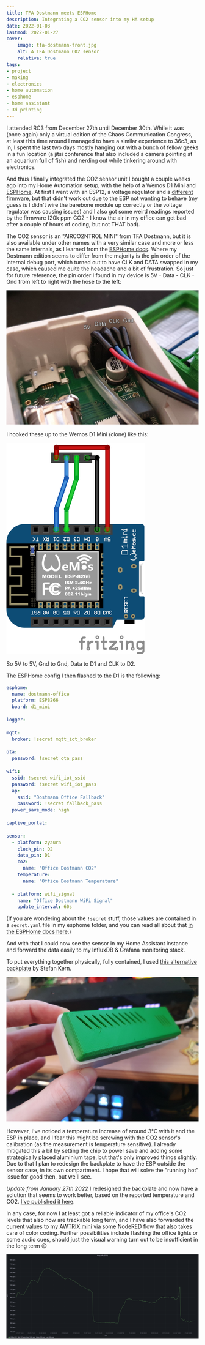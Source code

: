 ```yaml
---
title: TFA Dostmann meets ESPHome
description: Integrating a CO2 sensor into my HA setup
date: 2022-01-03
lastmod: 2022-01-27
cover:
    image: tfa-dostmann-front.jpg
    alt: A TFA Dostmann CO2 sensor
    relative: true
tags:
- project
- making
- electronics
- home automation
- esphome
- home assistant
- 3d printing
---
```


I attended RC3 from December 27th until December 30th. While it was (once again)
only a virtual edition of the Chaos Communication Congress, at least this time
around I managed to have a similar experience to 36c3, as in, I spent the last two days
mostly hanging out with a bunch of fellow geeks in a fun location (a jitsi conference
that also included a camera pointing at an aquarium full of fish) and nerding out
while tinkering around with electronics.

And thus I finally integrated the CO2 sensor unit I bought a couple weeks ago into
my Home Automation setup, with the help of a Wemos D1 Mini and [ESPHome](https://esphome.io). At first
I went with an ESP12, a voltage regulator and a [different firmware](https://github.com/schinken/esp8266-co2monitor),
but that didn't work out due to the ESP not wanting to behave (my guess is I didn't wire the barebone module
up correctly or the voltage regulator was causing issues) and I also got some weird readings 
reported by the firmware (20k ppm CO2 - I know the air in my office can get bad after a couple of hours of
coding, but not THAT bad).

The CO2 sensor is an "AIRCO2NTROL MINI" from TFA Dostmann, but it is also available under other names
with a very similar case and more or less the same internals, as I learned from the
[ESPHome docs](https://esphome.io/components/sensor/zyaura.html). Where my Dostmann edition seems to differ from the majority is the
pin order of the internal debug port, which turned out to have CLK and DATA swapped
in my case, which caused me quite the headache and a bit of frustration. So just for future reference,
the pin order I found in my device is 5V - Data - CLK - Gnd from left to right with the hose to the left:

![The pinout of the sensor's debug port, 5V - Data - CLK - Gnd](./tfa-dostmann-pinout.jpg)

I hooked these up to the Wemos D1 Mini (clone) like this:

![A wiring diagram of how to hookup the Wemos D1 mini to the debug port, 5V to 5V, Gnd to Gnd, Data to D1 and CLK to D2](./tfa-dostmann-wemos-d1-wiring.png)

So 5V to 5V, Gnd to Gnd, Data to D1 and CLK to D2.

The ESPHome config I then flashed to the D1 is the following:

``` yaml
esphome:
  name: dostmann-office
  platform: ESP8266
  board: d1_mini

logger:

mqtt:
  broker: !secret mqtt_iot_broker

ota:
  password: !secret ota_pass

wifi:
  ssid: !secret wifi_iot_ssid
  password: !secret wifi_iot_pass
  ap:
    ssid: "Dostmann Office Fallback"
    password: !secret fallback_pass
  power_save_mode: high

captive_portal:

sensor:
  - platform: zyaura
    clock_pin: D2
    data_pin: D1
    co2:
      name: "Office Dostmann CO2"
    temperature:
      name: "Office Dostmann Temperature"

  - platform: wifi_signal
    name: "Office Dostmann WiFi Signal"
    update_interval: 60s
```

(If you are wondering about the `!secret` stuff, those values are contained in 
a `secret.yaml` file in my esphome folder, and you can read all about that
[in the ESPHome docs here](https://esphome.io/guides/faq.html#tips-for-using-esphome).)

And with that I could now see the sensor in my Home Assistant instance and forward the data
easily to my InfluxDB & Grafana monitoring stack.

To put everything together physically, fully contained, I used [this alternative backplate](https://www.thingiverse.com/thing:4225732)
by Stefan Kern. 

![The alternative backplate in place, closing up the sensor and containing the Wemos D1 Mini as well](./tfa-dostmann-back.jpg)

However, I've noticed a temperature increase of around 3°C with it and the ESP
in place, and I fear this might be screwing with the CO2 sensor's calibration (as the measurement
is temperature sensitive). I already mitigated this a bit by setting the chip to power save and adding some strategically placed aluminium tape,
but that's only improved things slightly. Due to that I plan to redesign the 
backplate to have the ESP outside the sensor case, in its own compartment. I 
hope that will solve the "running hot" issue for good then, but we'll see.

*Update from January 27th 2022* I redesigned the backplate and now have a solution that seems to work better, based on the reported temperature and CO2. [I've published it here](https://www.prusaprinters.org/prints/119968-airco2ntrol-mini-backplate-with-wemos-d1-mini).

In any case, for now I at least got a reliable indicator of my office's CO2 levels that also now
are trackable long term, and I have also forwarded the current values to my [AWTRIX mini](https://awtrixdocs.blueforcer.de/)
via some NodeRED flow that also takes care of color coding. Further possibilities include
flashing the office lights or some audio cues, should just the visual warning turn out
to be insufficient in the long term 😉

![CO2 sensor data graphed over two days](./grafana-co2.png)
